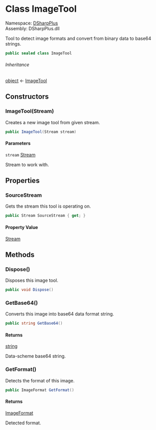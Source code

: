 # Class ImageTool

Namespace: [DSharpPlus](DSharpPlus.md)  
Assembly: DSharpPlus.dll

Tool to detect image formats and convert from binary data to base64 strings.

```csharp
public sealed class ImageTool
```

###### Inheritance

[object](https://learn.microsoft.com/dotnet/api/system.object) ← 
[ImageTool](DSharpPlus.ImageTool.md)

## Constructors

### <a id="DSharpPlus_ImageTool__ctor_System_IO_Stream_"></a>ImageTool\(Stream\)

Creates a new image tool from given stream.

```csharp
public ImageTool(Stream stream)
```

#### Parameters

`stream` [Stream](https://learn.microsoft.com/dotnet/api/system.io.stream)

Stream to work with.

## Properties

### <a id="DSharpPlus_ImageTool_SourceStream"></a>SourceStream

Gets the stream this tool is operating on.

```csharp
public Stream SourceStream { get; }
```

#### Property Value

[Stream](https://learn.microsoft.com/dotnet/api/system.io.stream)

## Methods

### <a id="DSharpPlus_ImageTool_Dispose"></a>Dispose\(\)

Disposes this image tool.

```csharp
public void Dispose()
```

### <a id="DSharpPlus_ImageTool_GetBase64"></a>GetBase64\(\)

Converts this image into base64 data format string.

```csharp
public string GetBase64()
```

#### Returns

[string](https://learn.microsoft.com/dotnet/api/system.string)

Data-scheme base64 string.

### <a id="DSharpPlus_ImageTool_GetFormat"></a>GetFormat\(\)

Detects the format of this image.

```csharp
public ImageFormat GetFormat()
```

#### Returns

[ImageFormat](DSharpPlus.ImageFormat.md)

Detected format.

